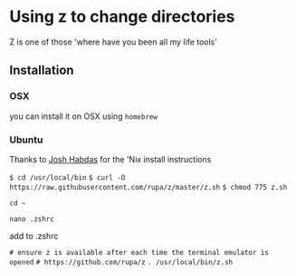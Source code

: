 # Using z to change directories

Z is one of those 'where have you been all my life tools'

## Installation
### OSX
you can install it on OSX using `homebrew`

### Ubuntu
Thanks to [Josh Habdas](https://habd.as/installing-using-rupaz/) for the 'Nix install instructions

`$ cd /usr/local/bin`
`$ curl -O https://raw.githubusercontent.com/rupa/z/master/z.sh`
`$ chmod 775 z.sh`

`cd ~`

`nano .zshrc`

add to .zshrc

`# ensure z is available after each time the terminal emulator is opened`
`# https://github.com/rupa/z`
`. /usr/local/bin/z.sh`

